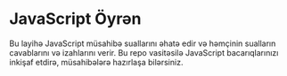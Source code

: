 # JavaScript Öyrən

Bu layihə JavaScript müsahibə suallarını əhatə edir və həmçinin sualların cavablarını və izahlarını verir. Bu repo vasitəsilə JavaScript bacarıqlarınızı inkişaf etdirə, müsahibələrə hazırlaşa bilərsiniz.
